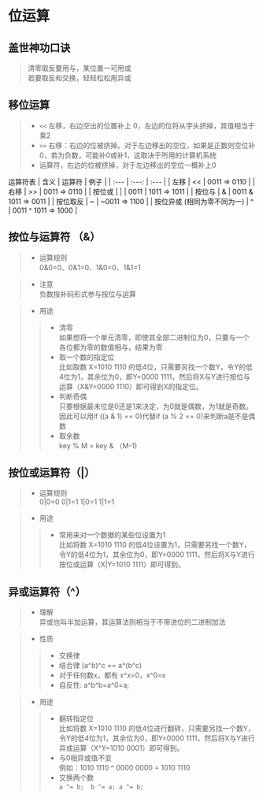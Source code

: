位运算
==========================


盖世神功口诀
------------------------
> 清零取反要用与，某位置一可用或  
> 若要取反和交换，轻轻松松用异或


移位运算
------------------------
> - `<<`  左移，右边空出的位置补上 0，左边的位将从字头挤掉，其值相当于乘2  
> - `>>` 右移：右边的位被挤掉。对于左边移出的空位，如果是正数则空位补0，若为负数，可能补0或补1，这取决于所用的计算机系统  
> - 运算符，右边的位被挤掉，对于左边移出的空位一概补上0


运算符表
| 含义                        | 运算符 | 例子 |
| :---                         | :---:   | :---  |
| 左移                        | <<    |  0011 => 0110 |
| 右移                        | >>    |  0011 => 0110 |
| 按位或                      |  \|    |  0011 \| 1011 => 1011 |
| 按位与                      | &     |  0011 & 1011 => 0011 |
| 按位取反                    | ~     |  ~0011 => 1100 |
| 按位异或 (相同为零不同为一)   | ^     |  0011 ^ 1011 => 1000 |


按位与运算符 （&）
-------------------------
> - 运算规则  
>  0&0=0、0&1=0、1&0=0、1&1=1  

> - 注意  
> 负数按补码形式参与按位与运算  

> - 用途
>> - 清零  
>> 如果想将一个单元清零，即使其全部二进制位为0，只要与一个各位都为零的数值相与，结果为零  
>> - 取一个数的指定位  
>> 比如取数 X=1010 1110 的低4位，只需要另找一个数Y，令Y的低4位为1，其余位为0，即Y=0000 1111，然后将X与Y进行按位与运算（X&Y=0000 1110）即可得到X的指定位。  
>> - 判断奇偶  
>> 只要根据最未位是0还是1来决定，为0就是偶数，为1就是奇数。因此可以用if ((a & 1) == 0)代替if (a % 2 == 0)来判断a是不是偶数   
>> - 取余数  
>> key % M = key & （M-1)


按位或运算符（|） 
--------------------------
> - 运算规则  
> 0|0=0  0|1=1  1|0=1  1|1=1  

> - 用途  
>> - 常用来对一个数据的某些位设置为1  
>> 比如将数 X=1010 1110 的低4位设置为1，只需要另找一个数Y，令Y的低4位为1，其余位为0，即Y=0000 1111，然后将X与Y进行按位或运算（X|Y=1010 1111）即可得到。  

异或运算符（^）
--------------------------
> - 理解  
> 异或也叫半加运算，其运算法则相当于不带进位的二进制加法  

> - 性质  
>> - 交换律  
>> - 结合律 (a^b)^c == a^(b^c)  
>> - 对于任何数x，都有 x^x=0，x^0=x  
>> - 自反性: a^b^b=a^0=a;  

> - 用途  
>> - 翻转指定位  
>> 比如将数 X=1010 1110 的低4位进行翻转，只需要另找一个数Y，令Y的低4位为1，其余位为0，即Y=0000 1111，然后将X与Y进行异或运算（X^Y=1010 0001）即可得到。  
>> - 与0相异或值不变  
>> 例如：1010 1110 ^ 0000 0000 = 1010 1110  
>> - 交换两个数  
>> `a ^= b;  b ^= a; a ^= b;`  


